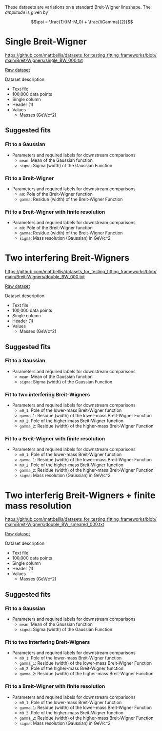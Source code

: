 These datasets are variations on a standard Breit-Wigner lineshape. 
The *amplitude* is given by

$$\psi = \frac{1}{(M-M_0) + \frac{i\Gamma}{2}}$$


# Single Breit-Wigner

https://github.com/mattbellis/datasets_for_testing_fitting_frameworks/blob/main/Breit-Wigners/single_BW_000.txt

[Raw dataset](https://raw.githubusercontent.com/mattbellis/datasets_for_testing_fitting_frameworks/main/Breit-Wigners/single_BW_000.txt)

Dataset description
* Text file
* 100,000 data points
* Single column
* Header (1)
* Values
  * Masses (GeV/c^2)
 
## Suggested fits
### Fit to a Gaussian

* Parameters and required labels for downstream comparisons
  * `mean`: Mean of the Gaussian function
  * `sigma`: Sigma (width) of the Gaussian Function
 
### Fit to a Breit-Wigner

* Parameters and required labels for downstream comparisons
  * `m0`: Pole of the Breit-Wigner function
  * `gamma`: Residue (width) of the Breit-Wigner Function
 
### Fit to a Breit-Wigner with finite resolution

* Parameters and required labels for downstream comparisons
  * `m0`: Pole of the Breit-Wigner function
  * `gamma`: Residue (width) of the Breit-Wigner Function
  * `sigma`: Mass resolution (Gaussian) in GeV/c^2

 
# Two interfering Breit-Wigners

https://github.com/mattbellis/datasets_for_testing_fitting_frameworks/blob/main/Breit-Wigners/double_BW_000.txt

[Raw dataset](https://raw.githubusercontent.com/mattbellis/datasets_for_testing_fitting_frameworks/main/Breit-Wigners/double_BW_000.txt)

Dataset description
* Text file
* 100,000 data points
* Single column
* Header (1)
* Values
  * Masses (GeV/c^2)
 
## Suggested fits
### Fit to a Gaussian

* Parameters and required labels for downstream comparisons
  * `mean`: Mean of the Gaussian function
  * `sigma`: Sigma (width) of the Gaussian Function
 
### Fit to two interfering Breit-Wigners

* Parameters and required labels for downstream comparisons
  * `m0_1`: Pole of the lower-mass Breit-Wigner function
  * `gamma_1`: Residue (width) of the lower-mass Breit-Wigner Function
  * `m0_2`: Pole of the higher-mass Breit-Wigner function
  * `gamma_2`: Residue (width) of the higher-mass Breit-Wigner Function
 
### Fit to a Breit-Wigner with finite resolution

* Parameters and required labels for downstream comparisons
  * `m0_1`: Pole of the lower-mass Breit-Wigner function
  * `gamma_1`: Residue (width) of the lower-mass Breit-Wigner Function
  * `m0_2`: Pole of the higher-mass Breit-Wigner function
  * `gamma_2`: Residue (width) of the higher-mass Breit-Wigner Function
  * `sigma`: Mass resolution (Gaussian) in GeV/c^2


# Two interferig Breit-Wigners + finite mass resolution

https://github.com/mattbellis/datasets_for_testing_fitting_frameworks/blob/main/Breit-Wigners/double_BW_smeared_000.txt

[Raw dataset](https://raw.githubusercontent.com/mattbellis/datasets_for_testing_fitting_frameworks/main/Breit-Wigners/double_BW_smeared_000.txt)

Dataset description
* Text file
* 100,000 data points
* Single column
* Header (1)
* Values
  * Masses (GeV/c^2)
 
## Suggested fits
### Fit to a Gaussian

* Parameters and required labels for downstream comparisons
  * `mean`: Mean of the Gaussian function
  * `sigma`: Sigma (width) of the Gaussian Function
 
### Fit to two interfering Breit-Wigners

* Parameters and required labels for downstream comparisons
  * `m0_1`: Pole of the lower-mass Breit-Wigner function
  * `gamma_1`: Residue (width) of the lower-mass Breit-Wigner Function
  * `m0_2`: Pole of the higher-mass Breit-Wigner function
  * `gamma_2`: Residue (width) of the higher-mass Breit-Wigner Function
 
### Fit to a Breit-Wigner with finite resolution

* Parameters and required labels for downstream comparisons
  * `m0_1`: Pole of the lower-mass Breit-Wigner function
  * `gamma_1`: Residue (width) of the lower-mass Breit-Wigner Function
  * `m0_2`: Pole of the higher-mass Breit-Wigner function
  * `gamma_2`: Residue (width) of the higher-mass Breit-Wigner Function
  * `sigma`: Mass resolution (Gaussian) in GeV/c^2


